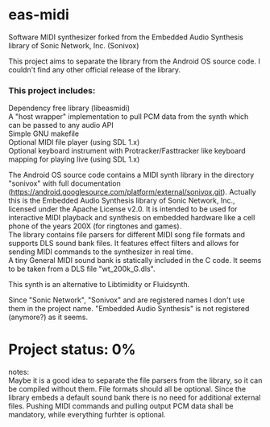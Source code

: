 # eas-midi
Software MIDI synthesizer forked from the Embedded Audio Synthesis library of Sonic Network, Inc. (Sonivox)  
  
This project aims to separate the library from the Android OS source code. I couldn't find any other official release of the library.
  
### This project includes:
Dependency free library (libeasmidi)  
A "host wrapper" implementation to pull PCM data from the synth which can be passed to any audio API  
Simple GNU makefile  
Optional MIDI file player (using SDL 1.x)  
Optional keyboard instrument with Protracker/Fasttracker like keyboard mapping for playing live (using SDL 1.x)  
  
  
The Android OS source code contains a MIDI synth library in the directory "sonivox" with full documentation (https://android.googlesource.com/platform/external/sonivox.git). Actually this is the Embedded Audio Synthesis library of Sonic Network, Inc., licensed under the Apache License v2.0. It is intended to be used for interactive MIDI playback and synthesis on embedded hardware like a cell phone of the years 200X (for ringtones and games).  
The library contains file parsers for different MIDI song file formats and supports DLS sound bank files. It features effect filters and allows for sending MIDI commands to the synthesizer in real time.  
A tiny General MIDI sound bank is statically included in the C code. It seems to be taken from a DLS file "wt_200k_G.dls".  
  
This synth is an alternative to Libtimidity or Fluidsynth.  
  
Since "Sonic Network", "Sonivox" and are registered names I don't use them in the project name. "Embedded Audio Synthesis" is not registered (anymore?) as it seems.

# Project status: 0%  
notes:  
Maybe it is a good idea to separate the file parsers from the library, so it can be compiled without them. File formats should all be optional. Since the library embeds a default sound bank there is no need for additional external files. Pushing MIDI commands and pulling output PCM data shall be mandatory, while everything furhter is optional.
